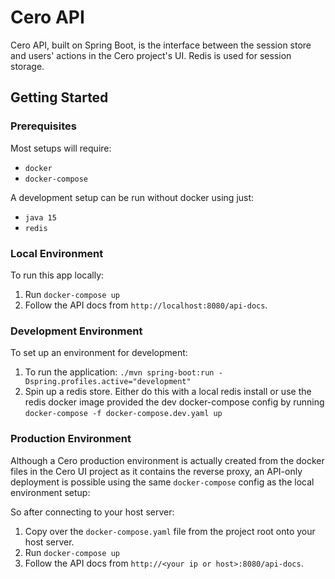 # Cero API
Cero API, built on Spring Boot, is the interface between the session store and users' actions in the Cero project's UI. Redis is used for session storage.

## Getting Started

### Prerequisites
Most setups will require:
- `docker`
- `docker-compose`

A development setup can be run without docker using just:
 - `java 15`
 - `redis`

### Local Environment
To run this app locally:
1. Run `docker-compose up`
2. Follow the API docs from `http://localhost:8080/api-docs`.

### Development Environment
To set up an environment for development:
1. To run the application: `./mvn spring-boot:run -Dspring.profiles.active="development"`
2. Spin up a redis store. Either do this with a local redis install or use the redis docker image provided the dev docker-compose config by running `docker-compose -f docker-compose.dev.yaml up`

### Production Environment
Although a Cero production environment is actually created from the docker files in the Cero UI project as it contains the reverse proxy, an API-only deployment is possible using the same `docker-compose` config as the local environment setup:

So after connecting to your host server:
1. Copy over the `docker-compose.yaml` file from the project root onto your host server.
2. Run `docker-compose up`
3. Follow the API docs from `http://<your ip or host>:8080/api-docs`.